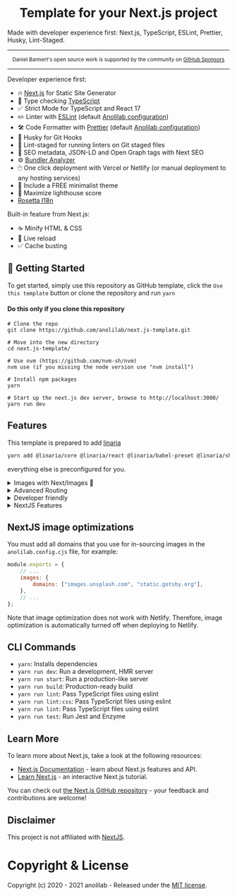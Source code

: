 <h1 align="center">Template for your Next.js project</h1>

Made with developer experience first: Next.js, TypeScript, ESLint, Prettier, Husky, Lint-Staged.

---

<div align="center">
    <p>
        <sup>
            Daniel Bannert's open source work is supported by the community on <a href="https://github.com/sponsors/prisis">GitHub Sponsors</a>
        </sup>
    </p>
</div>

---

Developer experience first:

- 🔥 [Next.js](https://nextjs.org) for Static Site Generator
- 🎉 Type checking [TypeScript](https://www.typescriptlang.org)
- ✅ Strict Mode for TypeScript and React 17
- ✏️ Linter with [ESLint](https://eslint.org) (default [Anolilab configuration](https://github.com/anolilab/javascript-style-guide))
- 🛠 Code Formatter with [Prettier](https://prettier.io) (default [Anolilab configuration](https://github.com/anolilab/javascript-style-guide))
- 🦊 Husky for Git Hooks
- 🚫 Lint-staged for running linters on Git staged files
- 🤖 SEO metadata, JSON-LD and Open Graph tags with Next SEO
- ⚙️ [Bundler Analyzer](https://www.npmjs.com/package/@next/bundle-analyzer)
- 🖱️ One click deployment with Vercel or Netlify (or manual deployment to any hosting services)
- 🌈 Include a FREE minimalist theme
- 💯 Maximize lighthouse score
- [Rosetta I18n](https://github.com/lukeed/rosetta)

Built-in feature from Next.js:

- ☕ Minify HTML & CSS
- 💨 Live reload
- ✅ Cache busting

## 🏁 Getting Started

To get started, simply use this repository as GitHub template, click the `Use this template` button or clone the repository and run `yarn`

#### Do this only if you clone this repository

```
# Clone the repo
git clone https://github.com/anolilab/next.js-template.git
```

```
# Move into the new directory
cd next.js-template/

# Use nvm (https://github.com/nvm-sh/nvm)
nvm use (if you missing the node version use "nvm install")

# Install npm packages
yarn

# Start up the next.js dev server, browse to http://localhost:3000/
yarn run dev
```

## Features

This template is prepared to add <a href="https://github.com/callstack/linaria" title="linaria">linaria</a><br/>
```bash
yarn add @linaria/core @linaria/react @linaria/babel-preset @linaria/shaker
```
everything else is preconfigured for you.

<details>
<summary>Images with Next/Images 🚀</summary>
<br />
<ul>
  <li>Feature and inline images</li>
  <li>Auto-optimized images</li>
  <li>No content shifts due to consistent placeholders</li>
</ul>
</details>
<details>
<summary>Advanced Routing</summary>
<br />
<ul>
  <li>Auto-detects custom paths</li>
  <li>Configurable collections</li>
</ul>
</details>
<details>
<summary>Developer friendly</summary>
<br />
<ul>
  <li>MIT licenced</li>
  <li>Truly open-source</li>
  <li>Easy to contribute</li>
  <li>Made typesafe with TypeScript</li>
</ul>
</details>
<details>
<summary>NextJS Features</summary>
<br />
<ul>
  <li>Incremental Regeneration</li>
  <li>Support for Preview</li>
</ul>
</details>

## NextJS image optimizations

You must add all domains that you use for in-sourcing images in the `anolilab.config.cjs` file, for example:

```javascript
module.exports = {
    // ...
    images: {
        domains: ["images.unsplash.com", "static.gotsby.org"],
    },
    // ...
};
```

Note that image optimization does not work with Netlify. Therefore, image optimization is automatically turned off when deploying to Netlify.

## CLI Commands

-   `yarn`: Installs dependencies
-   `yarn run dev`: Run a development, HMR server
-   `yarn run start`: Run a production-like server
-   `yarn run build`: Production-ready build
-   `yarn run lint`: Pass TypeScript files using eslint
-   `yarn run lint:css`: Pass TypeScript files using eslint
-   `yarn run lint`: Pass TypeScript files using eslint
-   `yarn run test`: Run Jest and Enzyme

## Learn More

To learn more about Next.js, take a look at the following resources:

-   [Next.js Documentation](https://nextjs.org/docs) - learn about Next.js features and API.
-   [Learn Next.js](https://nextjs.org/learn) - an interactive Next.js tutorial.

You can check out [the Next.js GitHub repository](https://github.com/vercel/next.js/) - your feedback and contributions are welcome!

## Disclaimer

This project is not affiliated with [NextJS](https://nextjs.org/).

# Copyright & License

Copyright (c) 2020 - 2021 anolilab - Released under the [MIT license](LICENSE).
